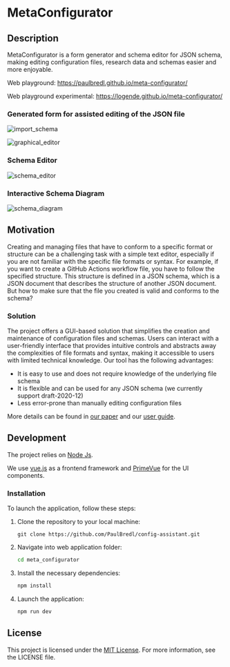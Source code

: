 # MetaConfigurator

## Description

MetaConfigurator is a form generator and schema editor for JSON schema,
making editing configuration files, research data and schemas easier and more enjoyable.

Web playground: https://paulbredl.github.io/meta-configurator/

Web playground experimental: https://logende.github.io/meta-configurator/


### Generated form for assisted editing of the JSON file
![import_schema](figs/load_schema.gif)

![graphical_editor](figs/graphical_editor.gif)

### Schema Editor
![schema_editor](figs/schema_editor.gif)

### Interactive Schema Diagram
![schema_diagram](figs/schema_diagram.gif)


## Motivation

Creating and managing files that have to conform to a specific format or structure can be a challenging task with a simple text editor,
especially if you are not familiar with the specific file formats or syntax.
For example, if you want to create a GitHub Actions workflow file, you have to follow the specified structure.
This structure is defined in a JSON schema, which is a JSON document that describes the structure of another JSON document.
But how to make sure that the file you created is valid and conforms to the schema?

### Solution

The project offers a GUI-based solution that simplifies the creation and maintenance of configuration files and schemas.
Users can interact with a user-friendly interface that provides intuitive controls and abstracts away the complexities
of file formats and syntax, making it accessible to users with limited technical knowledge.
Our tool has the following advantages:

- It is easy to use and does not require knowledge of the underlying file schema
- It is flexible and can be used for any JSON schema (we currently support draft-2020-12)
- Less error-prone than manually editing configuration files

More details can be found in [our paper](paper/paper_main_extended.pdf) and our [user guide](https://github.com/PaulBredl/meta-configurator/wiki/User-Guide).


## Development

The project relies on [Node Js](https://nodejs.org/en/download/).

We use [vue.js](https://vuejs.org/) as a frontend framework and [PrimeVue](https://www.primefaces.org/primevue/) for the UI components.

### Installation

To launch the application, follow these steps:

1. Clone the repository to your local machine:
   ```shell
   git clone https://github.com/PaulBredl/config-assistant.git
   ```
2. Navigate into web application folder:
   ```sh
   cd meta_configurator
3. Install the necessary dependencies:
   ```sh
   npm install
   ```
4. Launch the application:
   ```sh
   npm run dev
   ```

## License

This project is licensed under the [MIT License](LICENSE).
For more information, see the LICENSE file.

